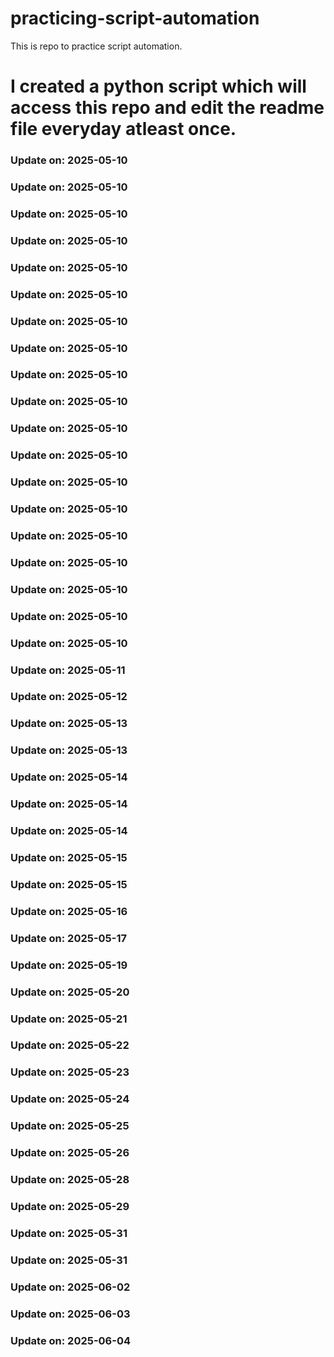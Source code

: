 # practicing-script-automation
This is repo to practice script automation.
# I created a python script which will access this repo and edit the readme file everyday atleast once.

### Update on: 2025-05-10
### Update on: 2025-05-10
### Update on: 2025-05-10
### Update on: 2025-05-10
### Update on: 2025-05-10
### Update on: 2025-05-10
### Update on: 2025-05-10
### Update on: 2025-05-10
### Update on: 2025-05-10
### Update on: 2025-05-10
### Update on: 2025-05-10
### Update on: 2025-05-10
### Update on: 2025-05-10
### Update on: 2025-05-10
### Update on: 2025-05-10
### Update on: 2025-05-10
### Update on: 2025-05-10
### Update on: 2025-05-10
### Update on: 2025-05-10
### Update on: 2025-05-11
### Update on: 2025-05-12
### Update on: 2025-05-13
### Update on: 2025-05-13
### Update on: 2025-05-14
### Update on: 2025-05-14
### Update on: 2025-05-14
### Update on: 2025-05-15
### Update on: 2025-05-15
### Update on: 2025-05-16
### Update on: 2025-05-17
### Update on: 2025-05-19
### Update on: 2025-05-20
### Update on: 2025-05-21
### Update on: 2025-05-22
### Update on: 2025-05-23
### Update on: 2025-05-24
### Update on: 2025-05-25
### Update on: 2025-05-26
### Update on: 2025-05-28
### Update on: 2025-05-29
### Update on: 2025-05-31
### Update on: 2025-05-31
### Update on: 2025-06-02
### Update on: 2025-06-03
### Update on: 2025-06-04